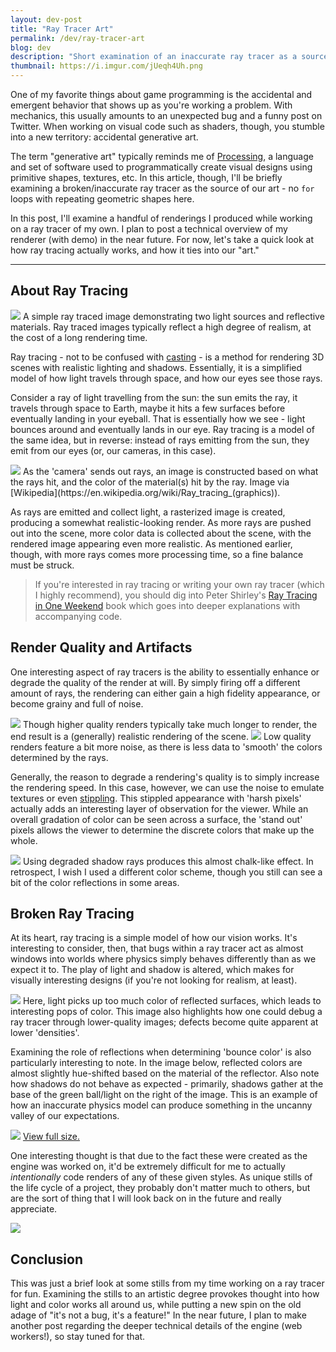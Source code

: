 ```yaml
---
layout: dev-post
title: "Ray Tracer Art"
permalink: /dev/ray-tracer-art
blog: dev
description: "Short examination of an inaccurate ray tracer as a source of generative art."
thumbnail: https://i.imgur.com/jUeqh4Uh.png
---
```


One of my favorite things about game programming is the accidental and emergent behavior that shows up as you're working a problem. With mechanics, this usually amounts to an unexpected bug and a funny post on Twitter. When working on visual code such as shaders, though, you stumble into a new territory: accidental generative art.

The term "generative art" typically reminds me of [Processing](https://processing.org/), a language and set of software used to programmatically create visual designs using primitive shapes, textures, etc. In this article, though, I'll be briefly examining a broken/inaccurate ray tracer as the source of our art - no `for` loops with repeating geometric shapes here.

In this post, I'll examine a handful of renderings I produced while working on a ray tracer of my own. I plan to post a technical overview of my renderer (with demo) in the near future. For now, let's take a quick look at how ray tracing actually works, and how it ties into our "art."

---

## About Ray Tracing

<img src="https://imgur.com/bAsZMqe.png" />
<label>A simple ray traced image demonstrating two light sources and reflective materials. Ray traced images typically reflect a high degree of realism, at the cost of a long rendering time.</label>

Ray tracing - not to be confused with [casting](/dev/raycasting) - is a method for rendering 3D scenes with realistic lighting and shadows. Essentially, it is a simplified model of how light travels through space, and how our eyes see those rays.

Consider a ray of light travelling from the sun: the sun emits the ray, it travels through space to Earth, maybe it hits a few surfaces before eventually landing in your eyeball. That is essentially how we see - light bounces around and eventually lands in our eye. Ray tracing is a model of the same idea, but in reverse: instead of rays emitting from the sun, they emit from our eyes (or, our cameras, in this case).

<img src="https://i.imgur.com/yXEmWkL.jpg" />
<label>As the 'camera' sends out rays, an image is constructed based on what the rays hit, and the color of the material(s) hit by the ray. Image via [Wikipedia](https://en.wikipedia.org/wiki/Ray_tracing_(graphics)).</label>

As rays are emitted and collect light, a rasterized image is created, producing a somewhat realistic-looking render. As more rays are pushed out into the scene, more color data is collected about the scene, with the rendered image appearing even more realistic. As mentioned earlier, though, with more rays comes more processing time, so a fine balance must be struck.

 >If you're interested in ray tracing or writing your own ray tracer (which I highly recommend), you should dig into Peter Shirley's [Ray Tracing in One Weekend](https://archive.fo/dQe61) book which goes into deeper explanations with accompanying code.


## Render Quality and Artifacts

One interesting aspect of ray tracers is the ability to essentially enhance or degrade the quality of the render at will. By simply firing off a different amount of rays, the rendering can either gain a high fidelity appearance, or become grainy and full of noise.

<img src="https://imgur.com/uBf9V4p.png" />
<label>Though higher quality renders typically take much longer to render, the end result is a (generally) realistic rendering of the scene.</label>

<img src="https://imgur.com/kY9ExJk.png" />
<label>Low quality renders feature a bit more noise, as there is less data to 'smooth' the colors determined by the rays.</label>

Generally, the reason to degrade a rendering's quality is to simply increase the rendering speed. In this case, however, we can use the noise to emulate textures or even [stippling](https://en.wikipedia.org/wiki/Stippling). This stippled appearance with 'harsh pixels' actually adds an interesting layer of observation for the viewer. While an overall gradation of color can be seen across a surface, the 'stand out' pixels allows the viewer to determine the discrete colors that make up the whole.

<img src="https://imgur.com/0Sg2FDe.png" />
<label>Using degraded shadow rays produces this almost chalk-like effect. In retrospect, I wish I used a different color scheme, though you still can see a bit of the color reflections in some areas.</label>

## Broken Ray Tracing

At its heart, ray tracing is a simple model of how our vision works. It's interesting to consider, then, that bugs within a ray tracer act as almost windows into worlds where physics simply behaves differently than as we expect it to. The play of light and shadow is altered, which makes for visually interesting designs (if you're not looking for realism, at least).

<img src="https://imgur.com/VoxB4fl.png" />
<label>Here, light picks up too much color of reflected surfaces, which leads to interesting pops of color. This image also highlights how one could debug a ray tracer through lower-quality images; defects become quite apparent at lower 'densities'.</label>


Examining the role of reflections when determining 'bounce color' is also particularly interesting to note. In the image below, reflected colors are almost slightly hue-shifted based on the material of the reflector. Also note how shadows do not behave as expected - primarily, shadows gather at the base of the green ball/light on the right of the image. This is an example of how an inaccurate physics model can produce something in the uncanny valley of our expectations.

<img src="https://imgur.com/3zWm7cfh.png" />
<label><a href="https://imgur.com/3zWm7cf.png" target="_blank">View full size.</a></label>


One interesting thought is that due to the fact these were created as the engine was worked on, it'd be extremely difficult for me to actually _intentionally_ code renders of any of these given styles. As unique stills of the life cycle of a project, they probably don't matter much to others, but are the sort of thing that I will look back on in the future and really appreciate.

<img src="https://imgur.com/CkZEhpu.png" />


## Conclusion

This was just a brief look at some stills from my time working on a ray tracer for fun. Examining the stills to an artistic degree provokes thought into how light and color works all around us, while putting a new spin on the old adage of "it's not a bug, it's a feature!" In the near future, I plan to make another post regarding the deeper technical details of the engine (web workers!), so stay tuned for that.